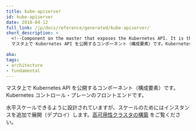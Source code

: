 ```yaml
---
title: kube-apiserver
id: kube-apiserver
date: 2018-04-12
full_link: /jp/docs/reference/generated/kube-apiserver/
short_description: >
  <!--Component on the master that exposes the Kubernetes API. It is the front-end for the Kubernetes control plane. -->
  マスタ上で Kubernetes API を公開するコンポーネント（構成要素）です。Kubernetes コントロール・プレーンのフロントエンドです。

aka: 
tags:
- architecture
- fundamental
---
```

 <!--Component on the master that exposes the Kubernetes API. It is the front-end for the Kubernetes control plane. -->
 マスタ上で Kubernetes API を公開するコンポーネント（構成要素）です。Kubernetes コントロール・プレーンのフロントエンドです。

<!--more--> 

<!--
It is designed to scale horizontally -- that is, it scales by deploying more instances. See [Building High-Availability Clusters](/docs/admin/high-availability/).
-->
水平スケールできるように設計されていますが、スケールのためにはインスタンスを追加で展開（デプロイ）します。[高可用性クラスタの構築](/jp/docs/admin/high-availability/) をご覧ください。

